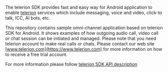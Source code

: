 The telerion SDK provides fast and easy way for Android application to enable
[telerion](https://www.telerion.com) services which include messaging, voice and video,
click-to talk, ICC, AI bots, etc.

This repository contains sample omni-channel application based on telerion SDK for Android. 
It shows examples of how outgoing audio call, video call or chat session can be initiated
and managed. Please note that you need telerion account to make real calls or chats. Please contact
our web site [www.telerion.com](https://www.telerion.com) for more information on how to receive
 a free trial account.

For more information please follow
[telerion SDK API description](https://telerion-gmbh.github.io/android-quickstart/0.8)
